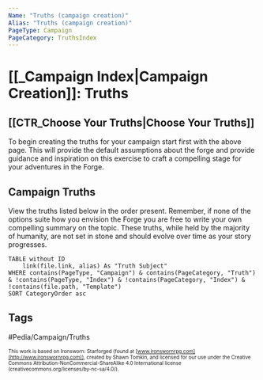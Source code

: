 ```yaml
---
Name: "Truths (campaign creation)"
Alias: "Truths (campaign creation)"
PageType: Campaign
PageCategory: TruthsIndex
---
```

# [[_Campaign Index|Campaign Creation]]: Truths
## [[CTR_Choose Your Truths|Choose Your Truths]]
To begin creating the truths for your campaign start first with the above page.  This will provide the default assumptions about the forge and provide guidance and inspiration on this exercise to craft a compelling stage for your adventures in the Forge.

## Campaign Truths
View the truths listed below in the order present.  Remember, if none of the options suite how you envision the Forge you are free to write your own compelling summary on the topic.  These truths, while held by the majority of humanity, are not set in stone and should evolve over time as your story progresses.

```dataview
TABLE without ID
	link(file.link, alias) As "Truth Subject"
WHERE contains(PageType, "Campaign") & contains(PageCategory, "Truth") & !contains(PageType, "Index") & !contains(PageCategory, "Index") & !contains(file.path, "Template")
SORT CategoryOrder asc
```

## Tags
#Pedia/Campaign/Truths 

<font size=-2>This work is based on Ironsworn: Starforged (found at [www.ironswornrpg.com](http://www.ironswornrpg.com)), created by Shawn Tomkin, and licensed for our use under the Creative Commons Attribution-NonCommercial-ShareAlike 4.0 International license  (creativecommons.org/licenses/by-nc-sa/4.0/).</font>